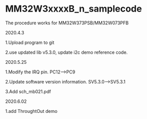 # MM32W3xxxxB_n_samplecode

The procedure works for MM32W373PSB/MM32W073PFB

2020.4.3

1.Upload program to git

2.use updated lib v5.3.0, update i2c demo reference code.

2020.5.25

1.Modify the IRQ pin.  PC12-->PC9

2.Update software version information. SV5.3.0-->SV5.3.1

3.Add sch_mb021.pdf

2020.6.02

1.add ThroughtOut demo 
